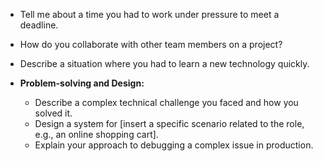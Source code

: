 - Tell me about a time you had to work under pressure to meet a deadline. 
- How do you collaborate with other team members on a project? 
- Describe a situation where you had to learn a new technology quickly.

- **Problem-solving and Design:**
    
    - Describe a complex technical challenge you faced and how you solved it. 
    - Design a system for [insert a specific scenario related to the role, e.g., an online shopping cart]. 
    - Explain your approach to debugging a complex issue in production.
    
